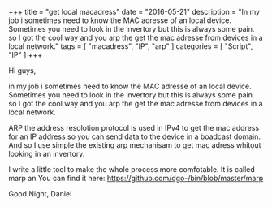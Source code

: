 +++
title = "get local macadress"
date = "2016-05-21"
description = "In my job i sometimes need to know the MAC adresse of an local device. Sometimes you need to look in the invertory but this is always some pain. so I got the cool way and you arp the get the mac adresse from devices in a local network."
tags = [ "macadress", "IP", "arp" ]
categories = [ 
  "Script", "IP"
]
+++

Hi guys, 

in my job i sometimes need to know the MAC adresse of an local device. Sometimes you need to look in the invertory but this is always some pain. so I got the cool way and you arp the get the mac adresse from devices in a local network. 

ARP the address resolotion protocol is used in IPv4 to get the mac address for an IP address so you can send data to the device in a boadcast domain. And so I use simple the existing arp mechanisam to get mac adress whitout looking in an invertory.

I write a little tool to make the whole process more comfotable. It is called marp an You can find it here:
https://github.com/dgo-/bin/blob/master/marp

Good Night,
Daniel
